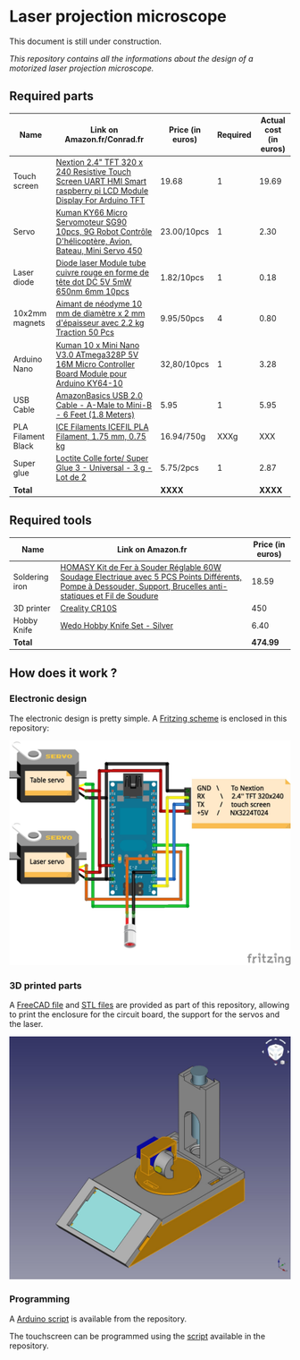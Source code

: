 # Laser projection microscope

This document is still under construction.

*This repository contains all the informations about the design of a motorized laser projection microscope.*


## Required parts

|Name|Link on Amazon.fr/Conrad.fr|Price (in euros)|Required|Actual cost (in euros)|
|---|---|---|---|---|
|Touch screen|[Nextion 2.4" TFT 320 x 240 Resistive Touch Screen UART HMI Smart raspberry pi LCD Module Display For Arduino TFT](https://www.amazon.fr/gp/product/B01FR43VL8/ref=ppx_yo_dt_b_asin_title_o00_s00?ie=UTF8&psc=1)|19.68|1|19.69|
|Servo|[Kuman KY66 Micro Servomoteur SG90 10pcs, 9G Robot Contrôle D'hélicoptère, Avion, Bateau, Mini Servo 450](https://www.amazon.fr/gp/product/B01MXPTCHO/ref=oh_aui_detailpage_o05_s00?ie=UTF8&psc=1)|23.00/10pcs|1|2.30|
|Laser diode|[Diode laser Module tube cuivre rouge en forme de tête dot DC 5V 5mW 650nm 6mm 10pcs](https://www.amazon.fr/10pcs-Diode-laser-Module-cuivre/dp/B00JTRK4U6/ref=sr_1_fkmr0_1?__mk_fr_FR=%C3%85M%C3%85%C5%BD%C3%95%C3%91&keywords=Diode+Laser+Module+Tube+Cuivre+Rouge+En+Forme+De+T%C3%AAte+Dot+DC+5V+5mW+650nm+6mm&qid=1568831597&s=industrial&sr=8-1-fkmr0)|1.82/10pcs|1|0.18|
|10x2mm magnets|[Aimant de néodyme 10 mm de diamètre x 2 mm d'épaisseur avec 2.2 kg Traction 50 Pcs](https://www.amazon.fr/gp/product/B06X977K8L/ref=ppx_yo_dt_b_search_asin_title?ie=UTF8&psc=1)|9.95/50pcs|4|0.80|
|Arduino Nano|[Kuman 10 x Mini Nano V3.0 ATmega328P 5V 16M Micro Controller Board Module pour Arduino KY64-10](https://www.amazon.fr/gp/product/B01NCM5W9O/ref=oh_aui_detailpage_o08_s00?ie=UTF8&psc=1)|32,80/10pcs|1|3.28|
|USB Cable|[AmazonBasics USB 2.0 Cable - A-Male to Mini-B - 6 Feet (1.8 Meters)](https://www.amazon.fr/gp/product/B00NH11N5A/ref=oh_aui_detailpage_o04_s00?ie=UTF8&psc=1)|5.95|1|5.95|
|PLA Filament Black|[ICE Filaments ICEFIL PLA Filament, 1.75 mm, 0.75 kg](https://www.amazon.fr/ICE-FILAMENTS-ICEFIL1PLA119-Filament-Wintershine/dp/B017HAHUYO/ref=sxts_sxwds-bia-wc3_0?__mk_fr_FR=%C3%85M%C3%85%C5%BD%C3%95%C3%91&keywords=PLA&pd_rd_i=B017HAIMZU&pd_rd_r=7069def4-2677-4c0b-b2df-f58776026669&pd_rd_w=d3ZPg&pd_rd_wg=0AJ00&pf_rd_p=456c8c63-4acb-4e17-98db-87a0af8674c6&pf_rd_r=SPGQ0AVB7YN5JXYFAFDW&qid=1568832364&s=gateway&th=1)|16.94/750g|XXXg|XXX|
|Super glue|[Loctite Colle forte/ Super Glue 3 - Universal - 3 g - Lot de 2](https://www.amazon.fr/Loctite-Colle-forte-Super-Glue/dp/B008F7YFS8/ref=sr_1_1?ie=UTF8&qid=1514664075&sr=8-1&keywords=super+glue)|5.75/2pcs|1|2.87|
|**Total**||**XXXX**||**XXXX**|


## Required tools

|Name|Link on Amazon.fr|Price (in euros)|
|---|---|---|
|Soldering iron|[HOMASY Kit de Fer à Souder Réglable 60W Soudage Electrique avec 5 PCS Points Différents, Pompe à Dessouder, Support, Brucelles anti-statiques et Fil de Soudure](https://www.amazon.fr/gp/product/B01HY1A26Y/ref=oh_aui_search_detailpage?ie=UTF8&psc=1)|18.59|
|3D printer|[Creality CR10S](https://www.amazon.fr/Imprimante-3D-Creality-CR-10S-contr%C3%B4le/dp/B07NZ3WXRB/ref=sr_1_5?__mk_fr_FR=%C3%85M%C3%85%C5%BD%C3%95%C3%91&keywords=CR10S&qid=1568832625&s=gateway&sr=8-5)|450|
|Hobby Knife|[Wedo Hobby Knife Set - Silver](https://www.amazon.fr/Wedo-078722-couteau-bricolage-recHange/dp/B001ALYPY0/ref=sr_1_2?ie=UTF8&qid=1514662864&sr=8-2&keywords=cutter+de+pr%C3%A9cision)|6.40|
|**Total**||**474.99**|


## How does it work ?

### Electronic design

The electronic design is pretty simple. A [Fritzing scheme](Fritzing/Laser_Projection_Microscope.fzz) is enclosed in this repository:

![Fritzing diagram](img/Circuit.jpg "Fritzing diagram")


### 3D printed parts
A [FreeCAD file](FreeCAD/Laser_Projection_Microscope.FCStd) and [STL files](STL/) are provided as part of this repository, allowing to print the enclosure for the circuit board, the support for the servos and the laser.

![3D printed parts](img/Full_Side.jpg "3D printed parts")


### Programming
A [Arduino script](Arduino/ALaser_Projection_Microscope.ino) is available from the repository. 

The touchscreen can be programmed using the [script](ToucheScreen/Laser_Projection_Microscope.HMI) available in the repository.

